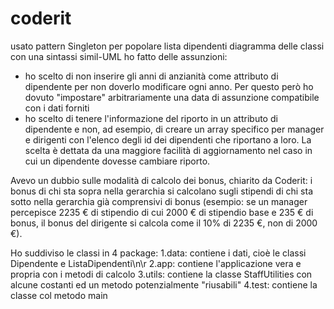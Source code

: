 # coderit
usato pattern Singleton per popolare lista dipendenti
diagramma delle classi con una sintassi simil-UML
ho fatto delle assunzioni:
- ho scelto di non inserire gli anni di anzianità come attributo di dipendente per non doverlo modificare ogni anno. Per questo però ho dovuto "impostare" arbitrariamente una data di assunzione compatibile con i dati forniti
- ho scelto di tenere l'informazione del riporto in un attributo di dipendente e non, ad esempio, di creare un array specifico per manager e dirigenti con l'elenco degli id dei dipendenti che riportano a loro. La scelta è dettata da una maggiore facilità di aggiornamento nel caso in cui un dipendente dovesse cambiare riporto. 

Avevo un dubbio sulle modalità di calcolo dei bonus, chiarito da Coderit: i bonus di chi sta sopra nella gerarchia si calcolano sugli stipendi di chi sta sotto nella gerarchia già comprensivi di bonus (esempio: se un manager percepisce 2235 € di stipendio di cui 2000 € di stipendio base e 235 € di bonus, il bonus del dirigente si calcola come il 10% di 2235 €, non di 2000 €).

Ho suddiviso le classi in 4 package:
1.data: contiene i dati, cioè le classi Dipendente e ListaDipendenti\n\r
2.app: contiene l'applicazione vera e propria con i metodi di calcolo
3.utils: contiene la classe StaffUtilities con alcune costanti ed un metodo potenzialmente "riusabili"
4.test: contiene la classe col metodo main
